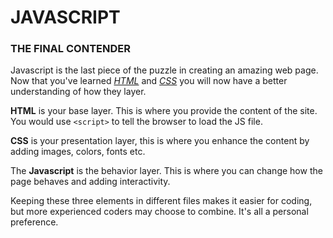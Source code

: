 # JAVASCRIPT
### THE FINAL CONTENDER

Javascript is the last piece of the puzzle in creating an amazing web page. Now that you've learned *[HTML](https://rtruneh.github.io/reading-notes/Designing.html)* and *[CSS](https://rtruneh.github.io/reading-notes/chapter11.html)* you will now have a better understanding of how they layer. 

**HTML** is your base layer. This is where you provide the content of the site. You would use `<script>` to tell the browser to load the JS file. 

**CSS** is your presentation layer, this is where you enhance the content by adding images, colors, fonts etc. 

The **Javascript** is the behavior layer. This is where you can change how the page behaves and adding interactivity. 

Keeping these three elements in different files makes it easier for coding, but more experienced coders may choose to combine. It's all a personal preference. 
